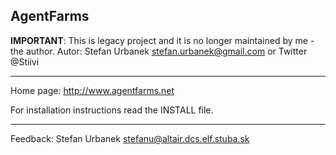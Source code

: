 AgentFarms
----------

**IMPORTANT**: This is legacy project and it is no longer maintained by me - the author.
Autor: Stefan Urbanek <stefan.urbanek@gmail.com> or Twitter @Stiivi

------

Home page: http://www.agentfarms.net

For installation instructions read the INSTALL file.

---
Feedback: Stefan Urbanek <stefanu@altair.dcs.elf.stuba.sk>
